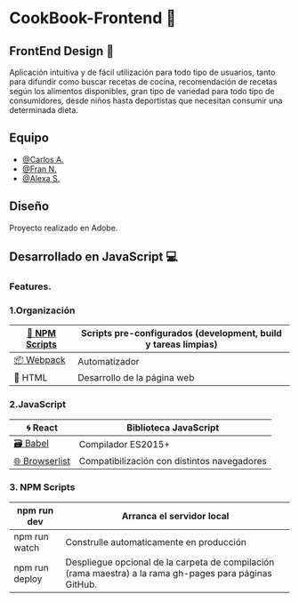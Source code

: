 # CookBook-Frontend  &#x1F372;

## FrontEnd Design &#x1F6A7;

Aplicación intuitiva y de fácil utilización para todo tipo de usuarios, tanto para difundir como buscar recetas de cocina, recomendación de recetas según los alimentos disponibles, gran tipo de variedad para todo tipo de consumidores, desde niños hasta deportistas que necesitan consumir una determinada dieta.

## Equipo

- [@Carlos A.](https://github.com/bolften)
- [@Fran N.](https://github.com/frannav)
- [@Alexa S.](https://github.com/AlexaGSC)

## Diseño

Proyecto realizado en Adobe.

## Desarrollado en JavaScript &#x1F4BB; 

### Features.

### 1.Organización


| [&#x1F527; NPM Scripts](https://docs.npmjs.com/misc/scripts)|Scripts pre-configurados (development, build y tareas limpias)| 
| -------- | -------- | 
[:package: Webpack](https://webpack.js.org/)| Automatizador    |
| :page_facing_up: HTML   | Desarrollo de la página web    | 


### 2.JavaScript

| &#x1F300; React| Biblioteca JavaScript| 
| -------- | -------- |
|[:card_file_box: Babel](https://babeljs.io/)| Compilador ES2015+|
|[:globe_with_meridians: Browserlist](https://browserl.ist/) | Compatibilización con distintos navegadores|

### 3. NPM Scripts

| npm run dev | Arranca el servidor local | 
| -------- | -------- | 
| npm run watch   | Construlle automaticamente en producción | 
|npm run deploy | Despliegue opcional de la carpeta de compilación (rama maestra) a la rama gh-pages para páginas GitHub.|






